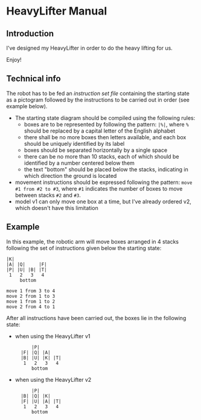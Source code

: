 # HeavyLifter Manual

## Introduction

I've designed my HeavyLifter in order to do the heavy lifting for us. 

Enjoy!

## Technical info

The robot has to be fed an *instruction set file* containing the starting state as a pictogram followed by the instructions to be carried out in order (see example below).

* The starting state diagram should be compiled using the following rules:
    * boxes are to be represented by following the pattern: `|%|`, where `%` should be replaced by a capital letter of the English alphabet
    * there shall be no more boxes then letters available, and each box should be uniquely identified by its label
    * boxes should be separated horizontally by a single space
    * there can be no more than 10 stacks, each of which should be identified by a number centered below them
    * the text "bottom" should be placed below the stacks, indicating in which direction the ground is located
* movement instructions should be expressed following the pattern: `move #1 from #2 to #3`, where `#1` indicates the number of boxes to move between stacks `#2` and `#3`.
* model v1 can only move one box at a time, but I've already ordered v2, which doesn't have this limitation

## Example

In this example, the robotic arm will move boxes arranged in 4 stacks following the set of instructions given below the starting state:

    |K|            
    |A| |Q|     |F|
    |P| |U| |B| |T|
     1   2   3   4
         bottom

    move 1 from 3 to 4
    move 2 from 1 to 3
    move 1 from 1 to 2
    move 2 from 4 to 1

After all instructions have been carried out, the boxes lie in the following state:

* when using the HeavyLifter v1

            |P|     
        |F| |Q| |A|    
        |B| |U| |K| |T|
         1   2   3   4
            bottom

* when using the HeavyLifter v2

            |P|     
        |B| |Q| |K|    
        |F| |U| |A| |T|
         1   2   3   4
            bottom
